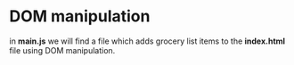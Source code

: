 # DOM manipulation

in **main.js** we will find a file which adds grocery list items to the **index.html** file using DOM manipulation.
